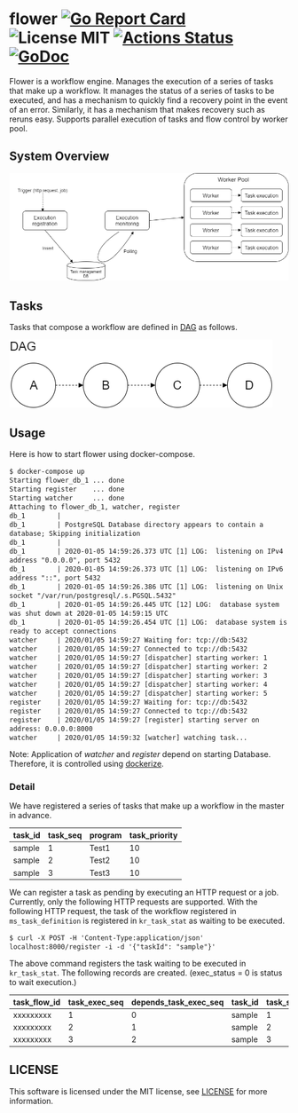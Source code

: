 # flower [![Go Report Card](https://goreportcard.com/badge/github.com/d-tsuji/flower)](https://goreportcard.com/report/github.com/d-tsuji/flower) ![License MIT](https://img.shields.io/badge/license-MIT-blue.svg) [![Actions Status](https://github.com/d-tsuji/flower/workflows/build/badge.svg)](https://github.com/d-tsuji/flower/actions) [![GoDoc](https://godoc.org/github.com/d-tsuji/flower?status.svg)](https://godoc.org/github.com/d-tsuji/flower)

Flower is a workflow engine. Manages the execution of a series of tasks that make up a workflow. It manages the status of a series of tasks to be executed, and has a mechanism to quickly find a recovery point in the event of an error. Similarly, it has a mechanism that makes recovery such as reruns easy. Supports parallel execution of tasks and flow control by worker pool.

## System Overview

![System overview](/doc/images/system_overview.png "System overview")

## Tasks

Tasks that compose a workflow are defined in [DAG](https://en.wikipedia.org/wiki/Directed_acyclic_graph) as follows.

![Task structure](/doc/images/task_structure.png "Task structure")

## Usage

Here is how to start flower using docker-compose.

```
$ docker-compose up
Starting flower_db_1 ... done
Starting register    ... done
Starting watcher     ... done
Attaching to flower_db_1, watcher, register
db_1        |
db_1        | PostgreSQL Database directory appears to contain a database; Skipping initialization
db_1        |
db_1        | 2020-01-05 14:59:26.373 UTC [1] LOG:  listening on IPv4 address "0.0.0.0", port 5432
db_1        | 2020-01-05 14:59:26.373 UTC [1] LOG:  listening on IPv6 address "::", port 5432
db_1        | 2020-01-05 14:59:26.386 UTC [1] LOG:  listening on Unix socket "/var/run/postgresql/.s.PGSQL.5432"
db_1        | 2020-01-05 14:59:26.445 UTC [12] LOG:  database system was shut down at 2020-01-05 14:59:15 UTC
db_1        | 2020-01-05 14:59:26.454 UTC [1] LOG:  database system is ready to accept connections
watcher     | 2020/01/05 14:59:27 Waiting for: tcp://db:5432
watcher     | 2020/01/05 14:59:27 Connected to tcp://db:5432
watcher     | 2020/01/05 14:59:27 [dispatcher] starting worker: 1
watcher     | 2020/01/05 14:59:27 [dispatcher] starting worker: 2
watcher     | 2020/01/05 14:59:27 [dispatcher] starting worker: 3
watcher     | 2020/01/05 14:59:27 [dispatcher] starting worker: 4
watcher     | 2020/01/05 14:59:27 [dispatcher] starting worker: 5
register    | 2020/01/05 14:59:27 Waiting for: tcp://db:5432
register    | 2020/01/05 14:59:27 Connected to tcp://db:5432
register    | 2020/01/05 14:59:27 [register] starting server on address: 0.0.0.0:8000
watcher     | 2020/01/05 14:59:32 [watcher] watching task...
```

Note: Application of *watcher* and *register* depend on starting Database. Therefore, it is controlled using [dockerize](https://github.com/jwilder/dockerize).

### Detail

We have registered a series of tasks that make up a workflow in the master in advance.

| task_id | task_seq | program | task_priority |
| ------- | -------- | ------- | ------------- |
| sample  | 1        | Test1   | 10            |
| sample  | 2        | Test2   | 10            |
| sample  | 3        | Test3   | 10            |

We can register a task as pending by executing an HTTP request or a job. Currently, only the following HTTP requests are supported. With the following HTTP request, the task of the workflow registered in `ms_task_definition` is registered in `kr_task_stat` as waiting to be executed.

```
$ curl -X POST -H 'Content-Type:application/json' localhost:8000/register -i -d '{"taskId": "sample"}'
```

The above command registers the task waiting to be executed in `kr_task_stat`. The following records are created. (exec_status = 0 is status to wait execution.)

| task_flow_id | task_exec_seq | depends_task_exec_seq | task_id | task_seq | exec_status | task_priority |
| ------------ | ------------- | --------------------- | ------- | -------- | ----------- | ------------- |
| xxxxxxxxx    | 1             | 0                     | sample  | 1        | 0           | 10            |
| xxxxxxxxx    | 2             | 1                     | sample  | 2        | 0           | 10            |
| xxxxxxxxx    | 3             | 2                     | sample  | 3        | 0           | 10            |

## LICENSE

This software is licensed under the MIT license, see [LICENSE](https://github.com/d-tsuji/flower/blob/master/LICENSE) for more information.
